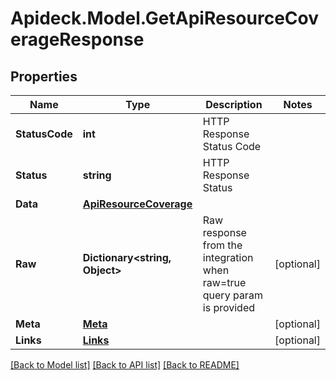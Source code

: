# Apideck.Model.GetApiResourceCoverageResponse

## Properties

Name | Type | Description | Notes
------------ | ------------- | ------------- | -------------
**StatusCode** | **int** | HTTP Response Status Code | 
**Status** | **string** | HTTP Response Status | 
**Data** | [**ApiResourceCoverage**](ApiResourceCoverage.md) |  | 
**Raw** | **Dictionary&lt;string, Object&gt;** | Raw response from the integration when raw&#x3D;true query param is provided | [optional] 
**Meta** | [**Meta**](Meta.md) |  | [optional] 
**Links** | [**Links**](Links.md) |  | [optional] 

[[Back to Model list]](../README.md#documentation-for-models) [[Back to API list]](../README.md#documentation-for-api-endpoints) [[Back to README]](../README.md)

